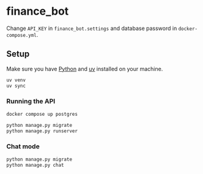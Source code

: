 # finance_bot

Change `API_KEY` in `finance_bot.settings` and database password in `docker-compose.yml`.

## Setup

Make sure you have [Python]() and [uv]() installed on your machine.

```sh
uv venv
uv sync
```

### Running the API

```sh
docker compose up postgres

python manage.py migrate
python manage.py runserver
```

### Chat mode

```sh
python manage.py migrate
python manage.py chat
```
